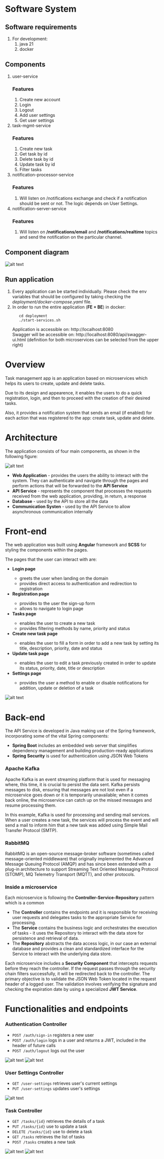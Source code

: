 # Software System

## Software requirements
1) For development:
   1) java 21
   2) docker

## Components
1) user-service
   ### Features
   1) Create new account
   2) Login
   3) Logout
   4) Add user settings
   5) Get user settings
2) task-mgmt-service
   ### Features
    1) Create new task
    2) Get task by id
    3) Delete task by id
    4) Update task by id
    5) Filter tasks
3) notification-processor-service
   ### Features
   1) Will listen on /notifications exchange and check if a notification should be sent or not. The logic depends on User Settings.
4) notification-server-service
   ### Features
   1) Will listen on **/notifications/email** and **/notifications/realtime** topics and send the notification on the particular channel.

## Component diagram
![alt text](./assets/system_design.png)

## Run application
1) Every application can be started individually. Please check the env variables that should be configured by taking checking the _deployment/docker-compose.yaml_ file.
2) In order to run the entire application (**FE + BE**) in docker:
   ```shell
      cd deployment
      ./start-services.sh
    ```
    Application is accessible on: http://localhost:8080   
    Swagger will be accessible on: http://localhost:8080/api/swagger-ui.html (definition for both microservices can be selected from the upper right)




# Overview
Task management app is an application based on microservices which helps its users to create, update and delete tasks. 

Due to its design and appearence, it enables the users to do a quick registration, login, and then to proceed with the creation of their desired tasks.

Also, it provides a notification system that sends an email (if enabled) for each action that was registered to the app: create task, update and delete.

# Architecture

The application consists of four main components, as shown in the following figure:

![alt text](./assets/architecture.png)

<ul>
   <li><strong>Web Application</strong> - provides the users the ability to interact with the system. They can authenticate and navigate through the pages and perform actions that will be forwarded to the <strong>API Service</strong></li>
   <li><strong>API Service</strong> - represents the component that processes the requests received from the web application, providing, in return, a response</li>
   <li><strong>Database</strong> - used by the API to store all the data</li>
   <li><strong>Communication Systen</strong> - used by the API Service to allow asynchronous communication internally</li>
</ul>

# Front-end

The web application was built using <strong>Angular</strong> framework and <strong>SCSS</strong> for styling the components within the pages.

The pages that the user can interact with are:
<ul>
   <li><strong>Login page</strong></li>
   <ul>
      <li>greets the user when landing on the domain</li>
      <li>provides direct access to authentication and redirection to registration</li>
   </ul>
   <li><strong>Registration page</strong></li>
   <ul>
      <li>provides to the user the sign-up form</li>
      <li>allows to navigate to login page</li>
   </ul>
   <li><strong>Tasks page</strong></li>
   <ul>
      <li>enables the user to create a new task</li>
      <li>provides filtering methods by name, priority and status</li>
   </ul>
   <li><strong>Create new task page</strong></li>
   <ul>
      <li>enables the user to fill a form in order to add a new task by setting its title, description, priority, date and status</li>
   </ul>
   <li><strong>Update task page</strong></li>
   <ul>
      <li>enables the user to edit a task previously created in order to update its status, priority, date, title or description</li>
   </ul>
    <li><strong>Settings page</strong></li>
   <ul>
      <li>provides the user a method to enable or disable notifications for addition, update or deletion of a task</li>
   </ul>
</ul>

![alt text](./assets/frontend.png)

# Back-end

The API Service is developed in Java making use of the Spring framework, incorporating some of the vital Spring components:
 <ul>
   <li><strong>Spring Boot</strong> includes an embedded web server that simplifies dependency management and building production-ready applications</li>
   <li><strong>Spring Security</strong> is used for authentication using JSON Web Tokens</li>
 </ul>



### Apache Kafka
Apache Kafka is an event streaming platform that is used for messaging where, this time, it is crucial to persist the data sent. Kafka persists messages to disk, ensuring that messages are not lost even if a microservice goes down or it is temporarily unavailable; when it comes back online, the microservice can catch up on the missed messages and resume processing them.

In this example, Kafka is used for processing and sending mail services. When a user creates a new task, the services will process the event and will send a mail to inform him that a new task was added using Simple Mail Transfer Protocol (SMTP).

### RabbitMQ
RabbitMQ is an open-source message-broker software (sometimes called message-oriented middleware) that originally implemented the Advanced Message Queuing Protocol (AMQP) and has since been extended with a plug-in architecture to support Streaming Text Oriented Messaging Protocol (STOMP), MQ Telemetry Transport (MQTT), and other protocols.

### Inside a microservice
Each microservice is following the <strong>Controller-Service-Repository</strong> pattern which is a common
<ul>
<li>The <strong>Controller</strong> contains the endpoints and it is responsible for receiving user requests and delegates tasks to the appropriate Service for processing.</li>

<li>The <strong>Service</strong> contains the business logic and orchestrates the execution of tasks - it uses the Repository to interact with the data store for persistence and retrieval of data.</li>

<li>The <strong>Repository</strong> abstracts the data access logic, in our case an external database and provides a clean and standardized interface for the Service to interact with the underlying data store.</li>
</ul>

Each microservice includes a <strong>Security Component</strong> that intercepts requests before they reach the controller. If the request passes through the security chain filters successfully, it will be redirected back to the controller. The primary objective is to validate the JSON Web Token located in the request header of a logged user. The validation involves verifying the signature and checking the expiration date by using a specialized <strong>JWT Service</strong>.

# Functionalities and endpoints

### Authentication Controller

<ul>
   <li><code>POST /auth/sign-in</code> registers a new user</li>
   <li><code>POST /auth/login</code> logs in a user and returns a JWT, included in the header of future calls</li>
   <li><code>POST /auth/logout</code> logs out the user</li>
</ul>

![alt text](./assets/login.png)
![alt text](./assets/register.png)

### User Settings Controller

<ul>
   <li><code>GET /user-settings</code> retrieves user's current settings</li>
   <li><code>PUT /user-settings</code> updates user's settings</li>
</ul>

![alt text](./assets/settings.png)

### Task Controller

<ul>
   <li><code>GET /tasks/{id}</code> retrieves the details of a task</li>
   <li><code>PUT /tasks/{id}</code> use to update a task</li>
   <li><code>DELETE /tasks/{id}</code> use to delete a task</li>
   <li><code>GET /tasks</code> retrieves the list of tasks</li>
   <li><code>POST /tasks</code> creates a new task</li>
</ul>

![alt text](./assets/tasks.png)
![alt text](./assets/create_task.png)